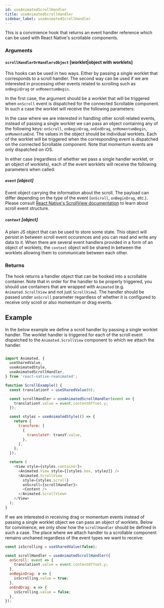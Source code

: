 ```yaml
---
id: useAnimatedScrollHandler
title: useAnimatedScrollHandler
sidebar_label: useAnimatedScrollHandler
---
```


This is a convinience hook that returns an event handler reference which can be used with React Native's scrollable components.

### Arguments

#### `scrollHandlerOrHandlersObject` [worklet|object with worklets]

This hooks can be used in two ways.
Either by passing a single worklet that corresponds to a scroll handler.
The second way can be used if we are interested in processing other events related to scrolling such as `onBeginDrag` or `onMomentumBegin`.

In the first case, the argument should be a worklet that will be triggered when `onScroll` event is dispatched for the connected Scrollable component.
In such a case the worklet will receive the following parameters:

In the case where we are interested in handling other scroll related events, instead of passing a single worklet we can pass an object containing any of the following keys: `onScroll`, `onBeginDrag`, `onEndDrag`, `onMomentumBegin`, `onMomentumEnd`.
The values in the object should be individual worklets.
Each of the worklet will be triggered when the corresponding event is dispatched on the connected Scrollable component.
Note that momentum events are only dispatched on iOS.

In either case (regardless of whether we pass a single handler worklet, or an object of worklets), each of the event worklets will receive the following parameters when called:
##### `event` [object]
Event object carrying the information about the scroll.
The payload can differ depending on the type of the event (`onScroll`, `onBeginDrag`, etc.).
Please consult [React Native's ScrollView documentation](https://reactnative.dev/docs/scrollview) to learn about scroll event structure.

##### `context` [object]
A plain JS object that can be used to store some state.
This object will persist in between scroll event occurences and you can read and write any data to it.
When there are several event handlers provided in a form of an object of worklets, the `context` object will be shared in between the worklets allowing them to communicate between each other.


### Returns

The hook returns a handler object that can be hooked into a scrollable container.
Note that in order for the handler to be properly triggered, you should use containers that are wrapped with `Animated` (e.g. `Animated.ScrollView` and not just `ScrollView`).
The handler should be passed under `onScroll` parameter regardless of whether it is configured to receive only scroll or also momentum or drag events.

## Example

In the below example we define a scroll handler by passing a single worklet handler.
The worklet handler is triggered for each of the scroll event dispatched to the `Animated.ScrollView` component to which we attach the handler.

```js {11-13,30}

import Animated, {
  useSharedValue,
  useAnimatedStyle,
  useAnimatedScrollHandler,
} from 'react-native-reanimated';

function ScrollExample() {
  const translationY = useSharedValue(0);

  const scrollHandler = useAnimatedScrollHandler(event => {
    translationY.value = event.contentOffset.y;
  });

  const stylez = useAnimatedStyle(() => {
    return {
      transform: [
        {
          translateY: transY.value,
        },
      ],
    };
  });

  return (
    <View style={styles.container}>
      <Animated.View style={[styles.box, stylez]} />
      <Animated.ScrollView
        style={styles.scroll}
        onScroll={scrollHandler}>
        <Content />
      </Animated.ScrollView>
    </View>
  );
}

```

If we are interested in receiving drag or momentum events instead of passing a single worklet object we can pass an object of worklets.
Below for convinience, we only show how the `scrollHandler` should be defined in such a case.
The place where we attach handler to a scrollable component remains unchaned regardless of the event types we want to receive:

```js
const isScrolling = useSharedValue(false);

const scrollHandler = useAnimatedScrollHandler({
  onScroll: event => {
    translationY.value = event.contentOffset.y;
  },
  onBeginDrag: e => {
    isScrolling.value = true;
  },
  onEndDrag: e => {
    isScrolling.value = false;
  },
});
```

